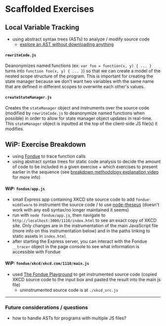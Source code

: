# Scaffolded Exercises

## Local Variable Tracking

-   using abstract syntax trees (ASTs) to analyze / modify source code
    -   [explore an AST without downloading anything](https://astexplorer.net/)

#### `rewriteCode.js`

Deanonymizes named functions (ex: `var foo = function(x, y) { ... }` turns into `function foo(x, y) { ... }`) so that we can create a model of the nested scope structure of the program. This is important for creating the state manager because we don't want two variables with the same name that are defined in different scopes to overwrite each other's values.

#### `createStateManager.js`

Creates the `stateManager` object and instruments over the source code (modified by `rewriteCode.js` to deanonymize named functions when possible) in order to allow for state manager object updates in real-time. This `stateManager` object is inputted at the top of the client-side JS file(s) it modifies.

## WiP: Exercise Breakdown

-   using [Fondue](https://adobe-research.github.io/fondue/) to trace function calls
-   using abstract syntax trees for static code analysis to decide the amount of code to be included in a given exercise + which exercises to present earlier in the sequence (see [breakdown methodology explanation video](https://www.youtube.com/watch?v=frKHF048qSg) for more info)

#### WiP: `fondue/app.js`

-   small Express app containing XKCD site source code to add `fondue-middlware` to instrument the source code / to use [node-theseus](https://github.com/adobe-research/theseus) (doesn't work with any es6 syntax/no longer maintained it seems)
-   run with `node fondue/app.js`, then navigate to `http://localhost:3000/1110/index.html` to see an exact copy of XKCD site. Only changes are in the instrumentation of the main JavaScript file (more info on this instrumentation below) and in the paths linking to static assets in `index.html`
-   after starting the Express server, you can interact with the Fondue `__tracer` object in the page console to see what information is accessible with Fondue

#### WiP: `fondue/xkcd/xkcd.com/1110/main.js`

-   used [The Fondue Playground](https://adobe-research.github.io/fondue/playground.html) to get instrumented source code (copied XKCD source code to the input box and pasted the result into the main js file)
    -   uninstrumented source code is at `./xkcd_src.js`

---

### Future considerations / questions

-   how to handle ASTs for programs with multiple JS files?
